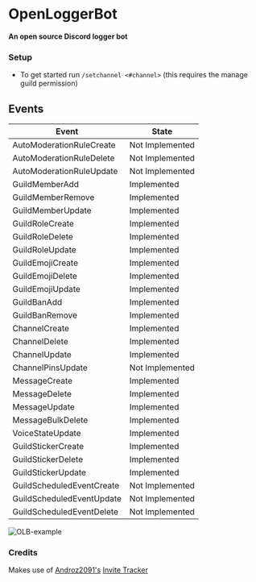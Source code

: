 # OpenLoggerBot
**An open source Discord logger bot**

### Setup
- To get started run `/setchannel <#channel>` (this requires the manage guild permission)

## Events

| Event                     | State           |
|---------------------------|-----------------|
| AutoModerationRuleCreate  | Not Implemented |
| AutoModerationRuleDelete  | Not Implemented |
| AutoModerationRuleUpdate  | Not Implemented |
| GuildMemberAdd            | Implemented     |
| GuildMemberRemove         | Implemented     |
| GuildMemberUpdate         | Implemented     |
| GuildRoleCreate           | Implemented     |
| GuildRoleDelete           | Implemented     |
| GuildRoleUpdate           | Implemented     |
| GuildEmojiCreate          | Implemented     |
| GuildEmojiDelete          | Implemented     |
| GuildEmojiUpdate          | Implemented     |
| GuildBanAdd               | Implemented     |
| GuildBanRemove            | Implemented     |
| ChannelCreate             | Implemented     |
| ChannelDelete             | Implemented     |
| ChannelUpdate             | Implemented     |
| ChannelPinsUpdate         | Not Implemented |
| MessageCreate             | Implemented     |
| MessageDelete             | Implemented     |
| MessageUpdate             | Implemented     |
| MessageBulkDelete         | Implemented     |
| VoiceStateUpdate          | Implemented     |
| GuildStickerCreate        | Implemented     |
| GuildStickerDelete        | Implemented     |
| GuildStickerUpdate        | Implemented     |
| GuildScheduledEventCreate | Not Implemented |
| GuildScheduledEventUpdate | Not Implemented |
| GuildScheduledEventDelete | Not Implemented |

![OLB-example](https://github.com/HDR/OpenLoggerBot/assets/20230450/dd91eb1c-7e17-4744-b4ad-ca0fafc86398)

### Credits

Makes use of [Androz2091's](https://github.com/Androz2091/) [Invite Tracker](https://github.com/Androz2091/discord-invites-tracker)
